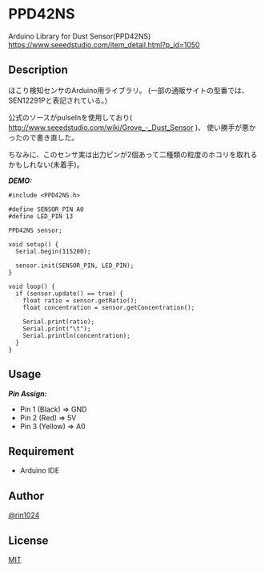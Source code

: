 # PPD42NS

Arduino Library for Dust Sensor(PPD42NS)
https://www.seeedstudio.com/item_detail.html?p_id=1050

## Description

ほこり検知センサのArduino用ライブラリ。
(一部の通販サイトの型番では、SEN12291Pと表記されている。)

公式のソースがpulseInを使用しており( http://www.seeedstudio.com/wiki/Grove_-_Dust_Sensor )、
使い勝手が悪かったので書き直した。

ちなみに、このセンサ実は出力ピンが2個あって二種類の粒度のホコリを取れるかもしれない(未着手)。

***DEMO:***

    #include <PPD42NS.h>

    #define SENSOR_PIN A0
    #define LED_PIN 13

    PPD42NS sensor;

    void setup() {
      Serial.begin(115200);

      sensor.init(SENSOR_PIN, LED_PIN);
    }

    void loop() {
      if (sensor.update() == true) {
        float ratio = sensor.getRatio();
        float concentration = sensor.getConcentration();

        Serial.print(ratio);
        Serial.print("\t");
        Serial.println(concentration);
      }
    }

## Usage

***Pin Assign:***
- Pin 1 (Black)  => GND
- Pin 2 (Red)    => 5V
- Pin 3 (Yellow) => A0

## Requirement

- Arduino IDE

## Author

[@rin1024](https://twitter.com/rin1024)

## License

[MIT](http://b4b4r07.mit-license.org)

